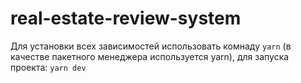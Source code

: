 # real-estate-review-system

 Для установки всех зависимостей использовать комнаду `yarn` (в качестве пакетного менеджера используется yarn), для запуска проекта: `yarn dev`
